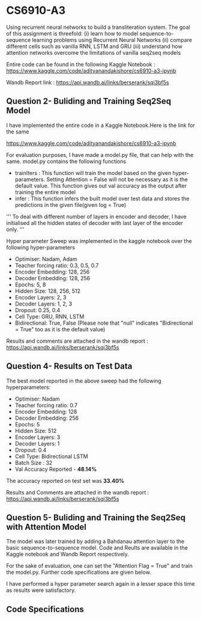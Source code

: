 # CS6910-A3
Using recurrent neural networks to build a transliteration system.
The goal of this assignment is threefold: 
(i) learn how to model sequence-to-sequence learning problems using Recurrent Neural Networks 
(ii) compare different cells such as vanilla RNN, LSTM and GRU 
(iii) understand how attention networks overcome the limitations of vanilla seq2seq models

Entire code can be found in the following Kaggle Notebook : https://www.kaggle.com/code/adityanandakishore/cs6910-a3-ipynb

Wandb Report link : https://api.wandb.ai/links/berserank/sqi3bf5s

## Question 2- Buliding and Training Seq2Seq Model

I have implemented the entire code in a Kaggle Notebook.Here is the link for the same

https://www.kaggle.com/code/adityanandakishore/cs6910-a3-ipynb

For evaluation purposes, I have made a model.py file, that can help with the same. model.py contains the following functions

- trainIters : This function will train the model based on the given hyper-parameters. Setting Attention = False will not be necessary as it is the default value. This function gives out val accuracy as the output after training the entire model
- infer : This function infers the built model over test data and stores the predictions in the given file(given log = True)


'''
To deal with different number of layers in encoder and decoder, I have initialised all the hidden states of decoder with last layer of the encoder only. 
'''

Hyper parameter Sweep was implemented in the kaggle notebook over the following hyper-parameters

- Optimiser: Nadam, Adam
- Teacher forcing ratio: 0.3, 0.5, 0.7
- Encoder Embedding: 128, 256
- Decoder Embedding: 128, 256
- Epochs: 5, 8
- Hidden Size: 128, 256, 512
- Encoder Layers: 2, 3
- Decoder Layers: 1, 2, 3
- Dropout: 0.25, 0.4
- Cell Type: GRU, RNN, LSTM
- Bidirectional: True, False (Please note that "null" indicates "Bidirectional = True" too as it is the default value)

Results and comments are attached in the wandb report : https://api.wandb.ai/links/berserank/sqi3bf5s
## Question 4- Results on Test Data

The best model reported in the above sweep had the following hyperparameters:
- Optimiser: Nadam
- Teacher forcing ratio: 0.7
- Encoder Embedding: 128
- Decoder Embedding: 256
- Epochs: 5
- Hidden Size: 512
- Encoder Layers: 3
- Decoder Layers: 1
- Dropout: 0.4
- Cell Type: Bidirectional LSTM
- Batch Size : 32
- Val Accuracy Reported - __48.14%__

The accuracy reported on test set was __33.40%__

Results and Comments are attached in the wandb report : https://api.wandb.ai/links/berserank/sqi3bf5s

## Question 5- Buliding and Training the Seq2Seq with Attention Model

The model was later trained by adding a Bahdanau attention layer to the basic sequence-to-sequence model.
Code and Reults are available in the Kaggle notebook and Wandb Report respectively.

For the sake of evaluation, one can set the "Attention Flag = True" and train the model.py. Further code specifications are given below.

I have performed a hyper parameter search again in a lesser space this time as results were satisfactory.

## Code Specifications



